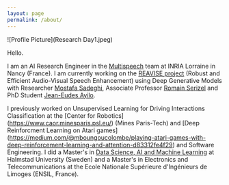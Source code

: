 ```yaml
---
layout: page
permalink: /about/
---
```




![Profile Picture](Research Day1.jpeg)


Hello.

I am an AI Research Engineer in the [Multispeech](https://www.inria.fr/en/multispeech) team at INRIA Lorraine in Nancy (France).
I am currently working on the [REAVISE project](https://msaadeghii.github.io/projects/) (Robust and Efficient Audio-Visual Speech Enhancement) using Deep Generative Models with Researcher [Mostafa Sadeghi](https://msaadeghii.github.io/), Associate Professor [Romain Serizel](https://members.loria.fr/RSerizel/) and PhD Student [Jean-Eudes Ayilo](https://fr.linkedin.com/in/jeaneudesayilo).

I previously worked on Unsupervised Learning for Driving Interactions Classification at the [Center for Robotics] (https://www.caor.minesparis.psl.eu/) (Mines Paris-Tech) and [Deep Reinforcment Learning on Atari games] (https://medium.com/@mboungoucolombe/playing-atari-games-with-deep-reinforcement-learning-and-attention-d83312fe4f29) and Software Engineering.
I did a Master's in [Data Science, AI and Machine Learning](https://www.hh.se/english/education/programmes/masters-programme-in-information-technology---data-science-ai-and-machine-learning.html) at Halmstad University (Sweden) and a Master's in Electronics and Telecommunications at the Ecole Nationale Supérieure d'Ingénieurs de Limoges (ENSIL, France).
